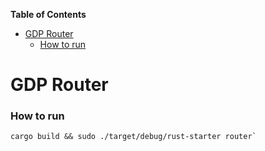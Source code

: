 <!-- START doctoc generated TOC please keep comment here to allow auto update -->
<!-- DON'T EDIT THIS SECTION, INSTEAD RE-RUN doctoc TO UPDATE -->
**Table of Contents**

- [GDP Router](#gdp-router)
    - [How to run](#how-to-run)

<!-- END doctoc generated TOC please keep comment here to allow auto update -->

# GDP Router 

### How to run 
```
cargo build && sudo ./target/debug/rust-starter router`
```